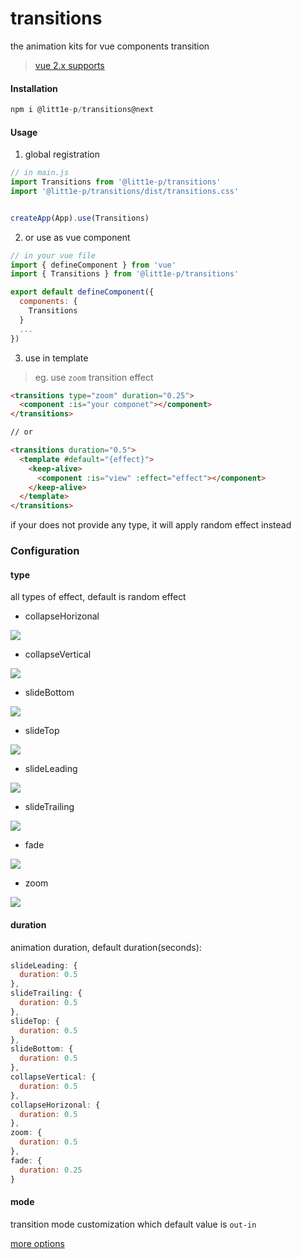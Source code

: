 # transitions

the animation kits for vue components transition

> [vue 2.x supports](https://github.com/litt1e-p/transitions)

#### Installation

```js
npm i @litt1e-p/transitions@next
```

#### Usage

1. global registration

```js
// in main.js
import Transitions from '@litt1e-p/transitions'
import '@litt1e-p/transitions/dist/transitions.css'


createApp(App).use(Transitions)
```

2. or use as vue component

```js
// in your vue file
import { defineComponent } from 'vue'
import { Transitions } from '@litt1e-p/transitions'

export default defineComponent({
  components: {
    Transitions
  }
  ...
})
```

3. use in template

> eg. use `zoom` transition effect

```html
<transitions type="zoom" duration="0.25">
  <component :is="your componet"></component>
</transitions>

// or

<transitions duration="0.5">
  <template #default="{effect}">
    <keep-alive>
      <component :is="view" :effect="effect"></component>
    </keep-alive>
  </template>
</transitions>
```

if your does not provide any type, it will apply random effect instead

### Configuration

#### type

all types of effect, default is random effect

- collapseHorizonal

![](./screenshots/collapseHorizonal.gif)  

- collapseVertical

![](./screenshots/collapseVertical.gif) 

- slideBottom

![](./screenshots/slideBottom.gif) 

- slideTop

![](./screenshots/slideTop.gif) 

- slideLeading

![](./screenshots/slideLeading.gif) 

- slideTrailing

![](./screenshots/slideTrailing.gif) 

- fade

![](./screenshots/fade.gif) 

- zoom

![](./screenshots/zoom.gif) 


#### duration

animation duration, default duration(seconds):

```js
slideLeading: {
  duration: 0.5
},
slideTrailing: {
  duration: 0.5
},
slideTop: {
  duration: 0.5
},
slideBottom: {
  duration: 0.5
},
collapseVertical: {
  duration: 0.5
},
collapseHorizonal: {
  duration: 0.5
},
zoom: {
  duration: 0.5
},
fade: {
  duration: 0.25
}


```
#### mode

transition mode customization which default value is `out-in`

[more options](https://vuejs.org/guide/built-ins/transition.html#transition-modes)